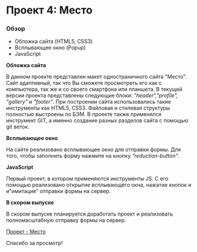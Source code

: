 # Проект 4: Место

### Обзор
* Обложка сайта (HTML5, CSS3)
* Всплывающее окно (Popup)
* JavaScript

**Обложка сайта**

В данном проекте представлен макет одностраничного сайта "Место". Сайт адаптивный, так что Вы сможете просмотреть его как с компьютера, так же и со своего смартфона или планшета. В текущей версии проекта представлены следующие блоки: _"header","profile", "gallery" и "footer"_. При построении сайта использовались такие инструменты как HTML5, CSS3. Файловая и стилевая структуры полностью выстроены по БЭМ. В проекте также применялся инструмент GIT, а именно создание разных разделов сайта с помощью git веток. 

**Всплывающее окно**

На сайте реализовано всплывающее окно для отправки формы. Для того, чтобы заполнить форму нажмите на кнопку _"reduction-button"_.

**JavaScript**

Первый проект, в котором применяются инструменты JS. С его помощью реализовано открытие всплывающего окна, нажатие кнопок и и"имитация" отправки формы на сервер.

**В скором выпуске**

В скором выпуске планируется доработать проект и реализовать полномасштабную отправку формы на сервер.

[Проект - Место](https://github.com/victorbej/mesto/blob/main/index.html)

Спасибо за просмотр!